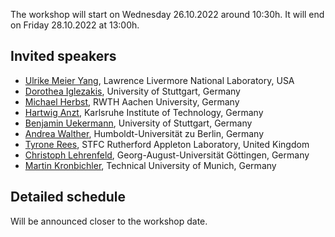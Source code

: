 <!--
.. title: Program
.. slug: program
.. date: 2022-03-02 16:11:07 UTC+01:00
.. tags:
.. category:
.. link:
.. description:
.. type: text
-->

The workshop will start on Wednesday 26.10.2022 around
10:30h. It will end on Friday 28.10.2022 at 13:00h.

## Invited speakers

- [Ulrike Meier Yang](https://people.llnl.gov/yang11), Lawrence Livermore National Laboratory, USA
- [Dorothea Iglezakis](https://www.izus.uni-stuttgart.de/personen/Iglezakis-00001/), University of Stuttgart, Germany
- [Michael Herbst](http://www.acom.rwth-aachen.de/5people/herbst/start), RWTH Aachen University, Germany
- [Hartwig Anzt](https://hartwiganzt.github.io/), Karlsruhe Institute of Technology, Germany
- [Benjamin Uekermann](https://www.simtech.uni-stuttgart.de/exc/people/Uekermann/), University of Stuttgart, Germany
- [Andrea Walther](https://www.mathematik.hu-berlin.de/de/forschung/forschungsgebiete/mathematische-optimierung/andrea-walther), Humboldt-Universität zu Berlin, Germany
- [Tyrone Rees](https://www.numerical.rl.ac.uk/people/rees/), STFC Rutherford Appleton Laboratory, United Kingdom
- [Christoph Lehrenfeld](https://cpde.math.uni-goettingen.de/en/members/CLehrenfeld/index.html), Georg-August-Universität Göttingen, Germany
- [Martin Kronbichler](https://www.epc.ed.tum.de/lnm/staff/martin-kronbichler/), Technical University of Munich, Germany

## Detailed schedule

Will be announced closer to the workshop date.
